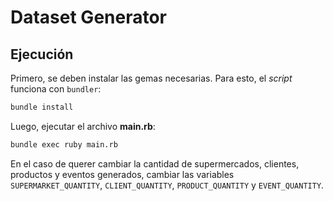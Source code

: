 # Dataset Generator

## Ejecución

Primero, se deben instalar las gemas necesarias. Para esto, el _script_ funciona con `bundler`:
```bash
bundle install
```

Luego, ejecutar el archivo **main.rb**:
```bash
bundle exec ruby main.rb
```

En el caso de querer cambiar la cantidad de supermercados, clientes, productos y eventos generados, cambiar las variables `SUPERMARKET_QUANTITY`, `CLIENT_QUANTITY`, `PRODUCT_QUANTITY` y `EVENT_QUANTITY`.
